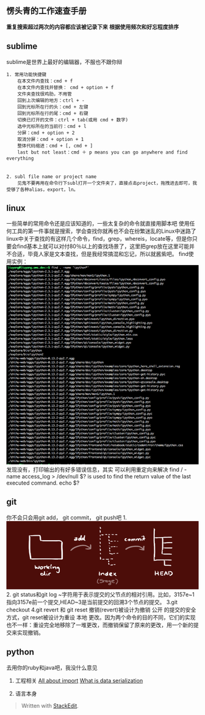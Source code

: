 **愣头青的工作速查手册**
--------------
**重复搜索超过两次的内容都应该被记录下来**
**根据使用频次和好忘程度排序**
## sublime ##
sublime是世界上最好的编辑器，不服也不跟你辩

	1. 常用功能快捷键
		在本文件内查找：cmd + f
		在本文件内查找并替换： cmd + option + f
		文件夹查找很鸡肋，不用管
		回到上次编辑的地方：ctrl + -
		回到光标所在行的头：cmd + 左键
		回到光标所在行的尾：cmd + 右键
		切换已打开的文件：ctrl + tab(或用 cmd + 数字)
		选中光标所在的当前行：cmd + l
		分屏：cmd + option + 2
		取消分屏：cmd + option + 1
		整体代码缩进：cmd + [, cmd + ]
		last but not least：cmd ＋ p means you can go anywhere and find everything

			 
	2. subl file name or project name
		见鬼不要再用在命令行下subl打开一个文件夹了，直接点击project，拖拽进去即可，我受够了各种alias，export，ln。

## linux ##
一些简单的常用命令还是应该知道的，一些太复杂的命令就直接用脚本吧
使用任何工具的第一件事就是搜索，学会查找你就再也不会在纷繁迷乱的Linux中迷路了
linux中关于查找的有这样几个命令，find，grep，whereis，locate等，但是你只要会find基本上就可以对付80％以上的查找场景了，这里把grep放在这里可能并不合适，毕竟人家是文本查找，但是我经常搞混和忘记，所以就酱紫吧。
find使用实例：![启动不了ipython，找ipython安装包](https://github.com/AlwaysLately/hackrankrankrank/blob/master/find_1.png)
发现没有，打印输出的有好多错误信息，其实 可以利用重定向来解决
    find / -name access_log  > /dev/null
    $? is used to find the return value of the last executed command.
    echo $?


## git ##
你不会只会用git add， git commit， git push吧
1.![这是大体印象，要有](https://github.com/AlwaysLately/hackrankrankrank/blob/master/git%E5%B7%A5%E4%BD%9C%E6%B5%81.png)
2. git status和git log
~字符用于表示提交的父节点的相对引用。比如，3157e~1指向3157e前一个提交,HEAD~3是当前提交的回溯3个节点的提交。
3.git checkout 
4.git revert 和 git reset 
撤销(revert)被设计为撤销 公开 的提交的安全方式，git reset被设计为重设 本地 更改。因为两个命令的目的不同，它们的实现也不一样：重设完全地移除了一堆更改，而撤销保留了原来的更改，用一个新的提交来实现撤销。



## python ##
去用你的ruby和java吧，我没什么意见

 1. 工程相关
		 [All about import](http://www.codingpy.com/article/python-import-101/?)
		 [What is data serialization ](http://stackoverflow.com/questions/11817950/what-is-data-serialization)
		
 2. 语言本身
	
> Written with [StackEdit](https://stackedit.io/).